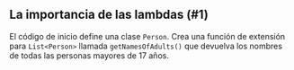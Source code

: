 ## La importancia de las lambdas (#1)

El código de inicio define una clase `Person`. Crea una función de extensión para `List<Person>` llamada `getNamesOfAdults()` que devuelva los nombres de todas las personas mayores de 17 años.